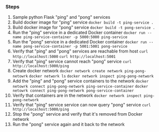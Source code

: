 ### Steps
1. Sample python Flask "ping" and "pong" services
2. Build docker image for "ping" service
`docker build -t ping-service .`
3. Build docker image for "pong" service
`docker build -t pong-service .`
4. Run the "ping" service in a dedicated Docker container
`docker run --name ping-service-container -p 5000:5000 ping-service`
5. Run the "pong" service in a dedicated Docker container
`docker run --name pong-service-container -p 5001:5001 pong-service`
6. Verify that "ping" and "pong" services are reachable from host
`curl http://localhost:5000` `curl http://localhost:5001`
7. Verify that "ping" service cannot reach "pong" service
`curl http://localhost:5000/ping`
8. Create docker network
`docker network create network ping-pong-netowrk`
`docker network ls`
`docker network inspect ping-pong-network`
9. Add the "ping" and "pong" service containers to the network
`docker netowrk connect ping-pong-network ping-service-container`
`docker netowrk connect ping-pong-network pong-service-container`
10. Verify that containers are in the network
`docker network inspect ping-pong-network`
11. Verify that "ping" service service can now query "pong" service
`curl http://localhost:5000/ping`
12. Stop the "pong" service and verify that it's removed from Docker network
13. Run the "pong" service again and it back to the network
